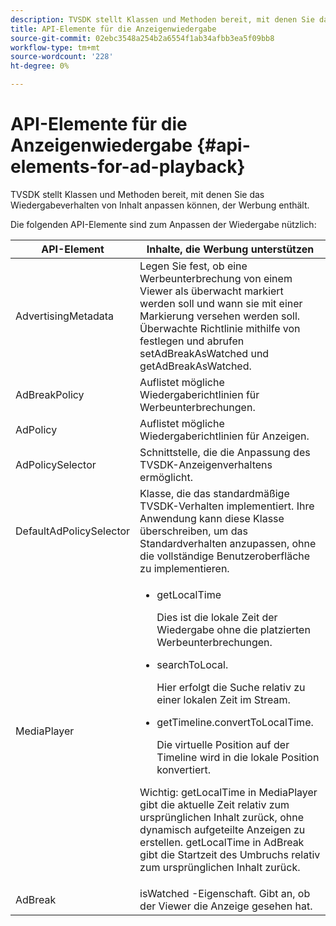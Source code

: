 ```yaml
---
description: TVSDK stellt Klassen und Methoden bereit, mit denen Sie das Wiedergabeverhalten von Inhalt anpassen können, der Werbung enthält.
title: API-Elemente für die Anzeigenwiedergabe
source-git-commit: 02ebc3548a254b2a6554f1ab34afbb3ea5f09bb8
workflow-type: tm+mt
source-wordcount: '228'
ht-degree: 0%

---
```


# API-Elemente für die Anzeigenwiedergabe {#api-elements-for-ad-playback}

TVSDK stellt Klassen und Methoden bereit, mit denen Sie das Wiedergabeverhalten von Inhalt anpassen können, der Werbung enthält.

Die folgenden API-Elemente sind zum Anpassen der Wiedergabe nützlich:

<table id="table_B07E373B9D2B425AB36466B1D42411AD"> 
 <thead> 
  <tr> 
   <th colname="col1" class="entry"> API-Element </th> 
   <th colname="col2" class="entry"> Inhalte, die Werbung unterstützen </th> 
  </tr> 
 </thead>
 <tbody> 
  <tr> 
   <td colname="col1"><span class="apiname"> AdvertisingMetadata </span> </td> 
   <td colname="col2">Legen Sie fest, ob eine Werbeunterbrechung von einem Viewer als überwacht markiert werden soll und wann sie mit einer Markierung versehen werden soll. Überwachte Richtlinie mithilfe von festlegen und abrufen <span class="codeph"> setAdBreakAsWatched</span> und <span class="codeph"> getAdBreakAsWatched</span>. </td> 
  </tr> 
  <tr> 
   <td colname="col1"><span class="apiname"> AdBreakPolicy</span> </td> 
   <td colname="col2"> Auflistet mögliche Wiedergaberichtlinien für Werbeunterbrechungen. </td> 
  </tr> 
  <tr> 
   <td colname="col1"><span class="apiname"> AdPolicy</span> </td> 
   <td colname="col2"> Auflistet mögliche Wiedergaberichtlinien für Anzeigen. </td> 
  </tr> 
  <tr> 
   <td colname="col1"><span class="apiname"> AdPolicySelector </span> </td> 
   <td colname="col2"> Schnittstelle, die die Anpassung des TVSDK-Anzeigenverhaltens ermöglicht. </td> 
  </tr> 
  <tr> 
   <td colname="col1"><span class="apiname"> DefaultAdPolicySelector </span> </td> 
   <td colname="col2"> Klasse, die das standardmäßige TVSDK-Verhalten implementiert. Ihre Anwendung kann diese Klasse überschreiben, um das Standardverhalten anzupassen, ohne die vollständige Benutzeroberfläche zu implementieren. </td> 
  </tr> 
  <tr> 
   <td colname="col1"> <span class="apiname"> MediaPlayer</span> </td> 
   <td colname="col2"> 
    <ul id="ul_37700A741403448A8760FDDA68B099AA"> 
     <li id="li_B465170D449E49489C5924572BEEB4A5"><span class="codeph"> getLocalTime</span> <p>Dies ist die lokale Zeit der Wiedergabe ohne die platzierten Werbeunterbrechungen. </p> </li> 
     <li id="li_D9D68CF428904BB2B84E1BCE828A90DC"><span class="codeph"> searchToLocal</span>. <p>Hier erfolgt die Suche relativ zu einer lokalen Zeit im Stream. </p> </li> 
     <li id="li_9DBCA75537DC4824AA66B53A3FA28812"><span class="codeph"> getTimeline.convertToLocalTime</span>. <p>Die virtuelle Position auf der Timeline wird in die lokale Position konvertiert. </p> </li> 
    </ul> <p>Wichtig:  <span class="codeph"> getLocalTime</span> in <span class="codeph"> MediaPlayer</span> gibt die aktuelle Zeit relativ zum ursprünglichen Inhalt zurück, ohne dynamisch aufgeteilte Anzeigen zu erstellen. <span class="codeph"> getLocalTime</span> in <span class="codeph"> AdBreak</span> gibt die Startzeit des Umbruchs relativ zum ursprünglichen Inhalt zurück. </p> </td> 
  </tr> 
  <tr> 
   <td colname="col1"><span class="apiname"> AdBreak</span> </td> 
   <td colname="col2"><span class="codeph"> isWatched</span> -Eigenschaft. Gibt an, ob der Viewer die Anzeige gesehen hat. </td> 
  </tr> 
 </tbody> 
</table>
